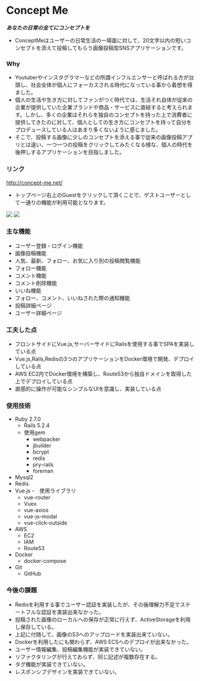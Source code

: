 # Concept Me
***あなたの日常の全てにコンセプトを***  
- ConceptMeはユーザーの日常生活の一場面に対して、20文字以内の短いコンセプトを添えて投稿してもらう画像投稿型SNSアプリケーションです。

### Why
- Youtuberやインスタグラマーなどの所謂インフルエンサーと呼ばれる方が台頭し、社会全体が個人にフォーカスされる時代になっている事から着想を得ました。
- 個人の生活や生き方に対してファンがつく時代では、生活それ自体が従来の企業が提供していた企業ブランドや商品・サービスに直結すると考えられます。しかし、多くの企業はそれらを独自のコンセプトを持った上で消費者に提供してきたのに対して、個人としての生き方にコンセプトを持って自分をプロデュースしている人はあまり多くないように感じました。
- そこで、投稿する画像に少しのコンセプトを添える事で従来の画像投稿アプリとは違い、一つ一つの投稿をクリックしてみたくなる様な、個人の時代を後押しするアプリケーションを目指しました。

### リンク
http://concept-me.net/

- トップページ右上のGuestをクリックして頂くことで、ゲストユーザーとして一通りの機能が利用可能となります。

<img src="https://i.gyazo.com/e4f6064713861c7091faca5ac9bc7d9c.png">
<img src="https://i.gyazo.com/107ea098e3cc795354e737bc2eeb30e6.jpg">

### 主な機能
- ユーザー登録・ログイン機能
- 画像投稿機能
- 人気、最新、フォロー、お気に入り別の投稿閲覧機能
- フォロー機能
- コメント機能
- コメント削除機能
- いいね機能
- フォロー、コメント、いいねされた際の通知機能
- 投稿詳細ページ
- ユーザー詳細ページ

### 工夫した点
- フロントサイドにVue.js,サーバーサイドにRailsを使用する事でSPAを実装している点
- Vue.js,Rails,Redisの3つのアプリケーションをDocker環境で開発、デプロイしている点
- AWS EC2内でDocker環境を構築し、Route53から独自ドメインを取得した上でデプロイしている点
- 直感的に操作が可能なシンプルなUIを意識し、実装している点

### 使用技術
- Ruby 2.7.0
  - Rails 5.2.4
  - 使用gem
    - webpacker
    - jbuilder
    - bcrypt
    - redis
    - pry-rails
    - foreman
- Mysql2
- Redis
- Vue.js
  -　使用ライブラリ
    - vue-router
    - Vuex
    - vue-axios
    - vue-js-modal
    - vue-click-outside
- AWS
  - EC2
  - IAM
  - Route53
- Docker
  - docker-compose
- Git
  - GitHub

### 今後の課題
- Redisを利用する事でユーザー認証を実装したが、その後理解力不足でステートフルな認証を実装出来なかった。
- 投稿された画像のローカルへの保存が正常に行えず、ActiveStorageを利用し保存している。
- 上記に付随して、画像のS3へのアップロードを実装出来ていない。
- Dockerを利用したにも関わらず、AWS ECSへのデプロイが出来なかった。
- ユーザー情報編集、投稿編集機能が実装できていない。
- リファクタリングが行えておらず、同じ記述が複数存在する。
- タグ機能が実装できていない。
- レスポンシブデザインを実装できていない。
